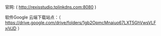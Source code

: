 
官网: (  http://rexisstudio.tplinkdns.com:8080  )

软件Google 云端下载站点：（ https://drive.google.com/drive/folders/1gb2OpmcMnaiuo67LXT5GhVwsVLFxjVJD ）
